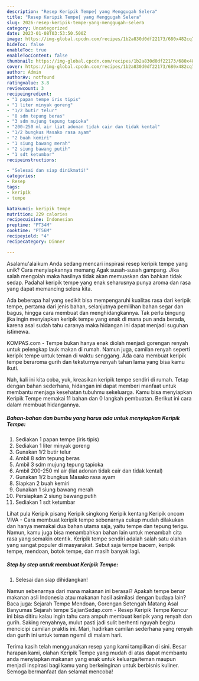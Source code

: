```yaml
---
description: "Resep Keripik Tempe{ yang Menggugah Selera"
title: "Resep Keripik Tempe{ yang Menggugah Selera"
slug: 2026-resep-keripik-tempe-yang-menggugah-selera
category: Uncategorized
date: 2023-01-08T03:53:50.500Z
image: https://img-global.cpcdn.com/recipes/1b2a830d0df22173/680x482cq70/keripik-tempe-foto-resep-utama.jpg
hideToc: false
enableToc: true
enableTocContent: false
thumbnail: https://img-global.cpcdn.com/recipes/1b2a830d0df22173/680x482cq70/keripik-tempe-foto-resep-utama.jpg
cover: https://img-global.cpcdn.com/recipes/1b2a830d0df22173/680x482cq70/keripik-tempe-foto-resep-utama.jpg
author: Admin
authorAv: notfound
ratingvalue: 3.8
reviewcount: 3
recipeingredient:
- "1 papan tempe iris tipis"
- "1 liter minyak goreng"
- "1/2 butir telur"
- "8 sdm tepung beras"
- "3 sdm mujung tepung tapioka"
- "200-250 ml air liat adonan tidak cair dan tidak kental"
- "1/2 bungkus Masako rasa ayam"
- "2 buah kemiri"
- "1 siung bawang merah"
- "2 siung bawang putih"
- "1 sdt ketumbar"
recipeinstructions:

- "Selesai dan siap dinikmati!"
categories:
- Resep
tags:
- keripik
- tempe

katakunci: keripik tempe 
nutrition: 229 calories
recipecuisine: Indonesian
preptime: "PT34M"
cooktime: "PT56M"
recipeyield: "4"
recipecategory: Dinner

---
```



Asalamu'alaikum Anda sedang mencari inspirasi resep keripik tempe yang unik? Cara menyiapkannya memang Agak susah-susah gampang. Jika salah mengolah maka hasilnya tidak akan memuaskan dan bahkan tidak sedap. Padahal keripik tempe yang enak seharusnya punya aroma dan rasa yang dapat memancing selera kita.


Ada beberapa hal yang sedikit bisa mempengaruhi kualitas rasa dari keripik tempe, pertama dari jenis bahan, selanjutnya pemilihan bahan segar dan bagus, hingga cara membuat dan menghidangkannya. Tak perlu bingung jika ingin menyiapkan keripik tempe yang enak di mana pun anda berada, karena asal sudah tahu caranya maka hidangan ini dapat menjadi suguhan istimewa.

KOMPAS.com - Tempe bukan hanya enak diolah menjadi gorengan renyah untuk pelengkap lauk makan di rumah. Namun juga, camilan renyah seperti keripik tempe untuk teman di waktu senggang. Ada cara membuat keripik tempe beraroma gurih dan teksturnya renyah tahan lama yang bisa kamu ikuti.


Nah, kali ini kita coba, yuk, kreasikan keripik tempe sendiri di rumah. Tetap dengan bahan sederhana, hidangan ini dapat memberi manfaat untuk membantu menjaga kesehatan tubuhmu sekeluarga. Kamu bisa menyiapkan Keripik Tempe memakai 11 bahan dan 0 langkah pembuatan. Berikut ini cara dalam membuat hidangannya.

<!--inarticleads1-->

##### Bahan-bahan dan bumbu yang harus ada untuk menyiapkan Keripik Tempe:

1. Sediakan 1 papan tempe (iris tipis)
1. Sediakan 1 liter minyak goreng
1. Gunakan 1/2 butir telur
1. Ambil 8 sdm tepung beras
1. Ambil 3 sdm mujung tepung tapioka
1. Ambil 200-250 ml air (liat adonan tidak cair dan tidak kental)
1. Gunakan 1/2 bungkus Masako rasa ayam
1. Siapkan 2 buah kemiri
1. Gunakan 1 siung bawang merah
1. Persiapkan 2 siung bawang putih
1. Sediakan 1 sdt ketumbar


Lihat pula Keripik pisang Keripik singkong Keripik kentang Keripik oncom VIVA - Cara membuat keripik tempe sebenarnya cukup mudah dilakukan dan hanya memakai dua bahan utama saja, yaitu tempe dan tepung terigu. Namun, kamu juga bisa menambahkan bahan lain untuk menambah cita rasa yang semakin otentik. Keripik tempe sendiri adalah salah satu olahan yang sangat populer di masyarakat. Sebut saja tempe bacem, keripik tempe, mendoan, botok tempe, dan masih banyak lagi. 

<!--inarticleads2-->

##### Step by step untuk membuat Keripik Tempe:


1. Selesai dan siap dihidangkan!

Namun sebenarnya dari mana makanan ini berasal? Apakah tempe benar makanan asli Indonesia atau makanan hasil asimilasi dengan budaya lain? Baca juga: Sejarah Tempe Mendoan, Gorengan Setengah Matang Asal Banyumas Sejarah tempe SajianSedap.com - Resep Keripik Tempe Kencur ini bisa ditiru kalau ingin tahu cara ampuh membuat keripik yang renyah dan gurih. Saking renyahnya, mulut pasti jadi sulit berhenti nguyah begitu mencicipi camilan praktis ini. Mari, hadirkan camilan sederhana yang renyah dan gurih ini untuk teman ngemil di malam hari. 

Terima kasih telah menggunakan resep yang kami tampilkan di sini. Besar harapan kami, olahan Keripik Tempe yang mudah di atas dapat membantu anda menyiapkan makanan yang enak untuk keluarga/teman maupun menjadi inspirasi bagi kamu yang berkeinginan untuk berbisnis kuliner. Semoga bermanfaat dan selamat mencoba!
